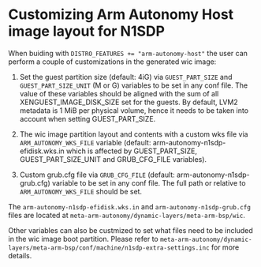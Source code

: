 Customizing Arm Autonomy Host image layout for N1SDP
====================================================

When buiding with `DISTRO_FEATURES += "arm-autonomy-host"` the user can
perform a couple of customizations in the generated wic image:

1. Set the guest partition size (default: 4iG) via `GUEST_PART_SIZE` and
   `GUEST_PART_SIZE_UNIT` (M or G) variables to be set in any conf file. The
   value of these variables should be aligned with the sum of all
   XENGUEST_IMAGE_DISK_SIZE set for the guests. By default, LVM2 metadata is
   1 MiB per physical volume, hence it needs to be taken into account when
   setting GUEST_PART_SIZE.

2. The wic image partition layout and contents with a custom wks file via
   `ARM_AUTONOMY_WKS_FILE` variable (default:
   arm-autonomy-n1sdp-efidisk.wks.in which is affected by GUEST_PART_SIZE,
   GUEST_PART_SIZE_UNIT and GRUB_CFG_FILE variables).

3. Custom grub.cfg file via `GRUB_CFG_FILE` (default:
   arm-autonomy-n1sdp-grub.cfg) variable to be set in any conf file. The full
   path or relative to `ARM_AUTONOMY_WKS_FILE` should be set.

The `arm-autonomy-n1sdp-efidisk.wks.in` and `arm-autonomy-n1sdp-grub.cfg` files
are located at `meta-arm-autonomy/dynamic-layers/meta-arm-bsp/wic`.

Other variables can also be custmized to set what files need to be included
in the wic image boot partition. Please refer to
`meta-arm-autonomy/dynamic-layers/meta-arm-bsp/conf/machine/n1sdp-extra-settings.inc`
for more details.
